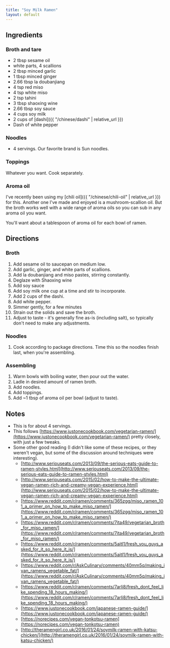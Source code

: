 ```yaml
---
title: "Soy Milk Ramen"
layout: default
---
```


## Ingredients

### Broth and tare
- 2 tbsp sesame oil
- white parts, 4 scallions
- 2 tbsp minced garlic
- 1 tbsp minced ginger
- 2.66 tbsp la doubanjiang
- 4 tsp red miso
- 4 tsp white miso
- 2 tsp tahini
- 3 tbsp shaoxing wine
- 2.66 tbsp soy sauce
- 4 cups soy milk
- 2 cups of [dashi]({{ "/chinese/dashi" | relative_url }})
- Dash of white pepper

### Noodles
- 4 servings. Our favorite brand is Sun noodles.

### Toppings
Whatever you want. Cook separately.

### Aroma oil
I've recently been using my [chili oil]({{ "/chinese/chili-oil" | relative_url }})
for this. Another one I've made and enjoyed is a mushroom-scallion oil. But the broth
works well with a wide range of aroma oils so you can sub in any aroma oil
you want.

You'll want about a tablespoon of aroma oil for each bowl of ramen.

##  Directions

### Broth
1. Add sesame oil to saucepan on medium low.
1. Add garlic, ginger, and white parts of scallions.
1. Add la doubanjiang and miso pastes, stirring constantly.
1. Deglaze with Shaoxing wine
1. Add soy sauce
1. Add soy milk one cup at a time and stir to incorporate.
1. Add 2 cups of the dashi.
1. Add white pepper.
1. Simmer gently, for a few minutes
1. Strain out the solids and save the broth.
1. Adjust to taste - it's generally fine as-is (including salt), so typically
   don't need to make any adjustments.

### Noodles
1. Cook according to package directions. Time this so the noodles finish last,
   when you're assembling.

### Assembling
1. Warm bowls with boiling water, then pour out the water.
1. Ladle in desired amount of ramen broth.
1. Add noodles.
1. Add toppings.
1. Add ~1 tbsp of aroma oil per bowl (adjust to taste).

## Notes
- This is for about 4 servings.
- This follows [https://www.justonecookbook.com/vegetarian-ramen/](https://www.justonecookbook.com/vegetarian-ramen/) pretty closely,
  with just a few tweaks.
- Some other good reading (I didn't like some of these recipes, or they weren't
  vegan, but some of the discussion around techniques were interesting).
    - [http://www.seriouseats.com/2013/09/the-serious-eats-guide-to-ramen-styles.html](http://www.seriouseats.com/2013/09/the-serious-eats-guide-to-ramen-styles.html)
    - [http://www.seriouseats.com/2015/02/how-to-make-the-ultimate-vegan-ramen-rich-and-creamy-vegan-experience.html](http://www.seriouseats.com/2015/02/how-to-make-the-ultimate-vegan-ramen-rich-and-creamy-vegan-experience.html)
    - [https://www.reddit.com/r/ramen/comments/365zgg/miso_ramen_101_a_primer_on_how_to_make_miso_ramen/](https://www.reddit.com/r/ramen/comments/365zgg/miso_ramen_101_a_primer_on_how_to_make_miso_ramen/)
    - [https://www.reddit.com/r/ramen/comments/7ita49/vegetarian_broth_for_miso_ramen/](https://www.reddit.com/r/ramen/comments/7ita49/vegetarian_broth_for_miso_ramen/)
    - [https://www.reddit.com/r/ramen/comments/5aitl1/fresh_you_guys_asked_for_it_so_here_it_is/](https://www.reddit.com/r/ramen/comments/5aitl1/fresh_you_guys_asked_for_it_so_here_it_is/)
    - [https://www.reddit.com/r/AskCulinary/comments/40mm5q/making_ivan_ramens_vegetable_fat/](https://www.reddit.com/r/AskCulinary/comments/40mm5q/making_ivan_ramens_vegetable_fat/)
    - [https://www.reddit.com/r/ramen/comments/7arli8/fresh_dont_feel_like_spending_18_hours_making/](https://www.reddit.com/r/ramen/comments/7arli8/fresh_dont_feel_like_spending_18_hours_making/)
    - [https://www.justonecookbook.com/japanese-ramen-guide/](https://www.justonecookbook.com/japanese-ramen-guide/)
    - [https://norecipes.com/vegan-tonkotsu-ramen](https://norecipes.com/vegan-tonkotsu-ramen)
    - [http://theramengirl.co.uk/2016/01/24/soymilk-ramen-with-katsu-chicken/](http://theramengirl.co.uk/2016/01/24/soymilk-ramen-with-katsu-chicken/)
